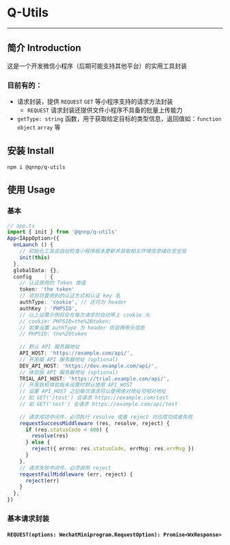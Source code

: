 # Q-Utils

---
## 简介 Introduction
这是一个开发微信小程序（后期可能支持其他平台）的实用工具封装
### 目前有的：
- 请求封装，提供 `REQUEST` `GET` 等小程序支持的请求方法封装
    - `REQUEST` 请求封装还提供文件小程序不具备的批量上传能力
- `getType: string` 函数，用于获取给定目标的类型信息，返回值如：`function` `object` `array` 等

## 安装 Install

``` text
npm i @qnnp/q-utils
```

## 使用 Usage
### 基本
``` typescript
// app.ts
import { init } from '@qnnp/q-utils'
App<IAppOption>({
  onLaunch () {
    // 初始化工具会自动检查小程序版本更新并获取相关环境信息储存至全局
    init(this)
  },
  globalData: {},
  config    : {
    // 认证使用的 Token 类值
    token: 'the token'
    // 项目将要用到的认证方式和认证 key 名
    authType: 'cookie', // 还可为 header
    authKey : 'PHPSID',
    // 以上设置示例将会在每次请求时自动带上 cookie 头
    // cookie: PHPSID=the%20token; 
    // 如果设置 authType 为 header 则会携带头信息
    // PHPSID: the%20token
    
    // 默认 API 服务器地址
    API_HOST: 'https://example.com/api/',
    // 开发版 API 服务器地址 (optional)
    DEV_API_HOST: 'https://dev.example.com/api/',
    // 体验版 API 服务器地址 (optional)
    TRIAL_API_HOST: 'https://trial.example.com/api/',
    // 开发版和体验版未设置时默认使用 API_HOST
    // 设置 API_HOST 之后每次请求可以使用绝对地址可相对地址
    // 如 GET('/test') 会请求 https://example.com/test
    // 如 GET('test') 会请求 https://example.com/api/test
    
    // 请求成功中间件，必须执行 resolve 或者 reject 对应成功或者失败
    requestSuccessMiddleware (res, resolve, reject) {
      if (res.statusCode < 400) {
        resolve(res)
      } else {
        reject({ errno: res.statusCode, errMsg: res.errMsg })
      }
    },
    // 请求失败中间件，必须调用 reject
    requestFailMiddleware (err, reject) {
      reject(err)
    }
  },
})
```
### 基本请求封装
#### `REQUEST(options: WechatMiniprogram.RequestOption): Promise<WxResponse>`
